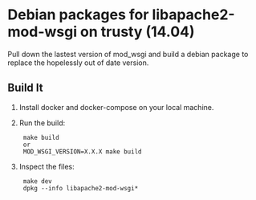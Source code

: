 # Debian packages for libapache2-mod-wsgi on trusty (14.04)

Pull down the lastest version of mod_wsgi and build a debian
package to replace the hopelessly out of date version.

## Build It

1) Install docker and docker-compose on your local machine.
2) Run the build:

		make build
		or
		MOD_WSGI_VERSION=X.X.X make build

3) Inspect the files:

		make dev
        dpkg --info libapache2-mod-wsgi*
